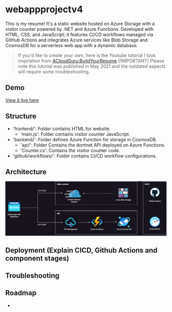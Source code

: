 # webappprojectv4
This is my resume! It's a static website hosted on Azure Storage with a visitor counter powered by .NET and Azure Functions. Developed with HTML, CSS, and JavaScript; it features CI/CD workflows managed via GitHub Actions and integrates Azure services like Blob Storage and CosmosDB for a serverless web app with a dynamic database. 

> If you'd like to create your own, here is the Youtube tutorial I took inspriation from [ACloudGuru:BuildYourResume](https://youtu.be/ieYrBWmkfno?si=iuMKmuw_OTyR2v70)
> [!IMPORTANT]
Please note this tutorial was published in May 2021 and the outdated aspects will require some troubleshooting. 

## Demo
[View it live here](https://www.ellamaggs.com/)

## Structure
- 'frontend/': Folder contains HTML for website. 
    - 'main.js': Folder contains visitor counter JavaScript. 
- 'backend/': Folder defines Azure Function for storage in CosmosDB.
    - 'api/': Folder Contains the dontnet API deployed on Azure Functions.
    - 'Counter.cs': Contains the visitor counter code. 
- 'github/workflows/': Folder contains CI/CD workflow configurations. 

## Architecture
![Architecture Diagram](EMWebAppArchitectureDiagram.png)

## Deployment (Explain CICD, Github Actions and component stages)
## Troubleshooting
## Roadmap
- 





